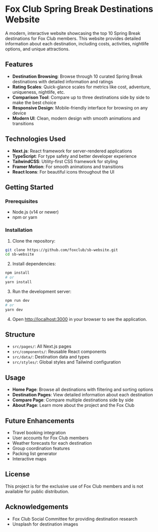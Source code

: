 # Fox Club Spring Break Destinations Website

A modern, interactive website showcasing the top 10 Spring Break destinations for Fox Club members. This website provides detailed information about each destination, including costs, activities, nightlife options, and unique attractions.

## Features

- **Destination Browsing**: Browse through 10 curated Spring Break destinations with detailed information and ratings
- **Rating Scales**: Quick-glance scales for metrics like cost, adventure, uniqueness, nightlife, etc.
- **Comparison Tool**: Compare up to three destinations side by side to make the best choice
- **Responsive Design**: Mobile-friendly interface for browsing on any device
- **Modern UI**: Clean, modern design with smooth animations and transitions

## Technologies Used

- **Next.js**: React framework for server-rendered applications
- **TypeScript**: For type safety and better developer experience
- **TailwindCSS**: Utility-first CSS framework for styling
- **Framer Motion**: For smooth animations and transitions
- **React Icons**: For beautiful icons throughout the UI

## Getting Started

### Prerequisites

- Node.js (v14 or newer)
- npm or yarn

### Installation

1. Clone the repository:
```bash
git clone https://github.com/foxclub/sb-website.git
cd sb-website
```

2. Install dependencies:
```bash
npm install
# or
yarn install
```

3. Run the development server:
```bash
npm run dev
# or
yarn dev
```

4. Open [http://localhost:3000](http://localhost:3000) in your browser to see the application.

## Structure

- `src/pages/`: All Next.js pages
- `src/components/`: Reusable React components
- `src/data/`: Destination data and types
- `src/styles/`: Global styles and Tailwind configuration

## Usage

- **Home Page**: Browse all destinations with filtering and sorting options
- **Destination Pages**: View detailed information about each destination
- **Compare Page**: Compare multiple destinations side by side
- **About Page**: Learn more about the project and the Fox Club

## Future Enhancements

- Travel booking integration
- User accounts for Fox Club members
- Weather forecasts for each destination
- Group coordination features
- Packing list generator
- Interactive maps

## License

This project is for the exclusive use of Fox Club members and is not available for public distribution.

## Acknowledgements

- Fox Club Social Committee for providing destination research
- Unsplash for destination images 